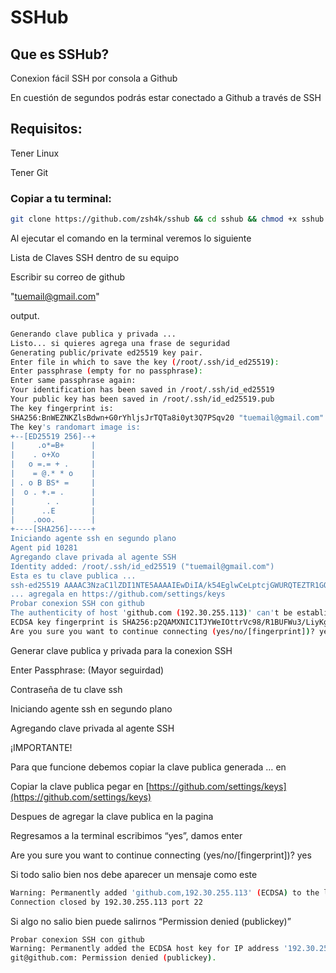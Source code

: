 # SSHub

## Que es SSHub?

Conexion fácil SSH por consola a Github

En cuestión de segundos podrás estar conectado a Github a través de SSH 

## Requisitos:

Tener Linux

Tener Git

### Copiar a tu terminal:

```bash
git clone https://github.com/zsh4k/sshub && cd sshub && chmod +x sshub.sh && ./sshub.sh  
```

Al ejecutar el comando en la terminal veremos lo siguiente

Lista de Claves SSH dentro de su equipo 

Escribir su correo de github

"tuemail@gmail.com"

output.

```bash
Generando clave publica y privada ...
Listo... si quieres agrega una frase de seguridad
Generating public/private ed25519 key pair.
Enter file in which to save the key (/root/.ssh/id_ed25519): 
Enter passphrase (empty for no passphrase): 
Enter same passphrase again: 
Your identification has been saved in /root/.ssh/id_ed25519
Your public key has been saved in /root/.ssh/id_ed25519.pub
The key fingerprint is:
SHA256:BnWEZNKZlsBdwn+G0rYhljsJrTQTa8i0yt3Q7PSqv20 "tuemail@gmail.com"
The key's randomart image is:
+--[ED25519 256]--+
|     .o*=B+      |
|    . o+Xo       |
|   o =.= + .     |
|    = @.* * o    |
| . o B BS* =     |
|  o . +.= .      |
|       . .       |
|      ..E        |
|    .ooo.        |
+----[SHA256]-----+
Iniciando agente ssh en segundo plano
Agent pid 10281
Agregando clave privada al agente SSH
Identity added: /root/.ssh/id_ed25519 ("tuemail@gmail.com")
Esta es tu clave publica ...
ssh-ed25519 AAAAC3NzaC1lZDI1NTE5AAAAIEwDiIA/k54EglwCeLptcjGWURQTEZTR1GORFz4n/IZ6 "tuemail@gmail.com"
... agregala en https://github.com/settings/keys
Probar conexion SSH con github
The authenticity of host 'github.com (192.30.255.113)' can't be established.
ECDSA key fingerprint is SHA256:p2QAMXNIC1TJYWeIOttrVc98/R1BUFWu3/LiyKgUfQM.
Are you sure you want to continue connecting (yes/no/[fingerprint])? yes
```

Generar clave publica y privada para la conexion SSH

Enter Passphrase: (Mayor seguirdad)

Contraseña de tu clave ssh

Iniciando agente ssh en segundo plano

Agregando clave privada al agente SSH

¡IMPORTANTE! 

Para que funcione debemos copiar la clave publica generada
… en 

Copiar la clave publica pegar en [https://github.com/settings/keys](https://github.com/settings/keys)

Despues de agregar la clave publica en la pagina

Regresamos a la terminal  escribimos “yes”, damos enter

Are you sure you want to continue connecting (yes/no/[fingerprint])? yes

Si todo salio bien nos debe aparecer un mensaje como este

```bash
Warning: Permanently added 'github.com,192.30.255.113' (ECDSA) to the list of known hosts.
Connection closed by 192.30.255.113 port 22
```

Si algo no salio bien puede salirnos “Permission denied (publickey)”

```bash
Probar conexion SSH con github
Warning: Permanently added the ECDSA host key for IP address '192.30.255.113' to the list of known hosts.
git@github.com: Permission denied (publickey).
```
